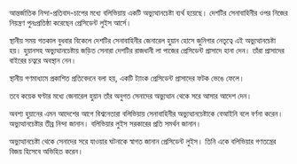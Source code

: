 আন্তর্জাতিক নিন্দা-প্রতিবাদ-চাপের মধ্যে বলিভিয়ায় একটি অভ্যুত্থানচেষ্টা ব্যর্থ হয়েছে। দেশটির সেনাবাহিনীর ওপর নিজের নিয়ন্ত্রণ পুনঃপ্রতিষ্ঠা করেছেন প্রেসিডেন্ট লুইস আর্সে।

স্থানীয় সময় গতকাল বুধবার বিকেলে দেশটির সেনাবাহিনীর জেনারেল হুয়ান হোসে জুনিগার নেতৃত্বে এই অভ্যুত্থানচেষ্টা হয়। হুয়ানসহ অভ্যুত্থানচেষ্টায় জড়িত সেনারা দেশটির রাজধানী লা পাজের প্রেসিডেন্ট প্রাসাদে হানা দেন। তাঁরা প্রাসাদের বাইরের চত্বরে অবস্থান নেন।

স্থানীয় গণমাধ্যমে প্রকাশিত প্রতিবেদনে বলা হয়, একটি ট্যাংক প্রেসিডেন্ট প্রাসাদের ফটক ভেঙে ফেলে।

তবে কয়েক ঘণ্টার মধ্যে জেনারেল হুয়ান তাঁর অনুগত সেনাদের অভ্যুত্থান থেকে সরে আসার আদেশ দেন।

অবশ্য হুয়ানের এমন আদেশের আগে বিশ্বনেতারা বলিভিয়ায় সেনাবাহিনীর অভ্যুত্থানচেষ্টাকে বেআইনি বলে বর্ণনা করেন। অভ্যুত্থানচেষ্টার তীব্র নিন্দা জানান। বলিভিয়ার লুইস সরকারের প্রতি সমর্থন জানান।

অভ্যুত্থানচেষ্টা থেকে সেনাদের সরে যাওয়ার ঘটনাকে স্বাগত জানান প্রেসিডেন্ট লুইস। তিনি একে বলিভিয়ার গণতন্ত্রের বিজয় হিসেবে অভিহিত করেন।
